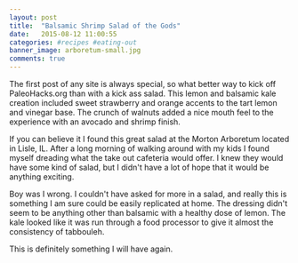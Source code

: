 ```yaml
---
layout: post
title:  "Balsamic Shrimp Salad of the Gods"
date:   2015-08-12 11:00:55
categories: #recipes #eating-out
banner_image: arboretum-small.jpg
comments: true
---
```


The first post of any site is always special, so what better way to kick off PaleoHacks.org than with a kick ass salad.  This lemon and balsamic kale creation included sweet strawberry and orange accents to the tart lemon and vinegar base.  The crunch of walnuts added a nice mouth feel to the experience with an avocado and shrimp finish.

If you can believe it I found this great salad at the Morton Arboretum located in Lisle, IL.  After a long morning of walking around with my kids I found myself dreading what the take out cafeteria would offer.  I knew they would have some kind of salad, but I didn't have a lot of hope that it would be anything exciting.

Boy was I wrong.  I couldn't have asked for more in a salad, and really this is something I am sure could be easily replicated at home.  The dressing didn't seem to be anything other than balsamic with a healthy dose of lemon.  The kale looked like it was run through a food processor to give it almost the consistency of tabbouleh.

This is definitely something I will have again.
